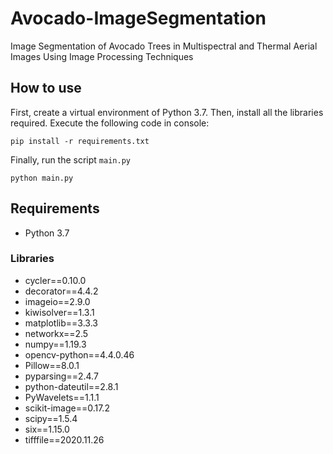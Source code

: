 # Avocado-ImageSegmentation
Image Segmentation of Avocado Trees in Multispectral and Thermal Aerial Images Using Image Processing Techniques

## How to use

First, create a virtual environment of Python 3.7.
Then, install all the libraries required. Execute the following code in console:

```
pip install -r requirements.txt
```

Finally, run the script ```main.py```

````
python main.py
````

## Requirements

- Python 3.7

### Libraries

- cycler==0.10.0
- decorator==4.4.2
- imageio==2.9.0
- kiwisolver==1.3.1
- matplotlib==3.3.3
- networkx==2.5
- numpy==1.19.3
- opencv-python==4.4.0.46
- Pillow==8.0.1
- pyparsing==2.4.7
- python-dateutil==2.8.1
- PyWavelets==1.1.1
- scikit-image==0.17.2
- scipy==1.5.4
- six==1.15.0
- tifffile==2020.11.26
